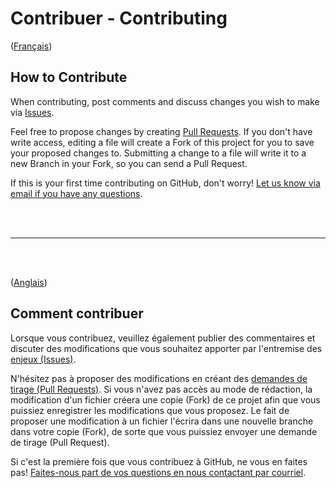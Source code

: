 
#  Contribuer - Contributing

([Français](#comment-contribuer))

## How to Contribute

When contributing, post comments and discuss changes you wish to make via [Issues](https://github.com/VilledeMontreal/mocha-concurrent-api-tests/issues).

Feel free to propose changes by creating [Pull Requests](https://github.com/VilledeMontreal/mocha-concurrent-api-tests/pulls). If you don't have write access, editing a file will create a Fork of this project for you to save your proposed changes to. Submitting a change to a file will write it to a new Branch in your Fork, so you can send a Pull Request.

If this is your first time contributing on GitHub, don't worry! [Let us know via email if you have any questions](mailto:mocha.concurrent.api.tests@montreal.ca).

&nbsp;  
&nbsp;  
______________________

&nbsp;  
&nbsp;  


([Anglais](#how-to-contribute))

## Comment contribuer

Lorsque vous contribuez, veuillez également publier des commentaires et discuter des modifications que vous souhaitez apporter par l'entremise des [enjeux (Issues)](https://github.com/VilledeMontreal/mocha-concurrent-api-tests/issues).

N'hésitez pas à proposer des modifications en créant des [demandes de tirage (Pull Requests)](https://github.com/VilledeMontreal/mocha-concurrent-api-tests/pulls). Si vous n'avez pas accès au mode de rédaction, la modification d'un fichier créera une copie (Fork) de ce projet afin que vous puissiez enregistrer les modifications que vous proposez. Le fait de proposer une modification à un fichier l'écrira dans une nouvelle branche dans votre copie (Fork), de sorte que vous puissiez envoyer une demande de tirage (Pull Request).

Si c'est la première fois que vous contribuez à GitHub, ne vous en faites pas! [Faites-nous part de vos questions en nous contactant par courriel](mailto:mocha.concurrent.api.tests@montreal.ca).




